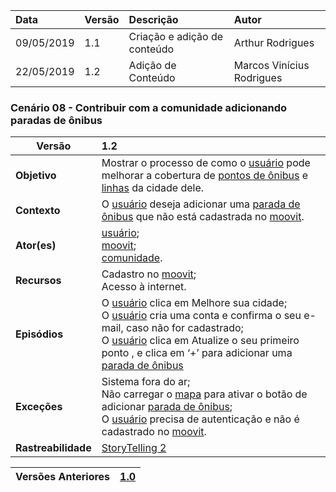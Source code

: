 |Data|Versão|Descrição|Autor|
|:---|:---|:---|:---|
|09/05/2019|1.1|Criação e adição de conteúdo|Arthur Rodrigues|
|22/05/2019|1.2|Adição de Conteúdo|Marcos Vinícius Rodrigues|


### Cenário 08 - Contribuir com a comunidade adicionando paradas de ônibus
|**Versão**| 1.2
|--|:--|
|**Objetivo**|Mostrar o processo de como o [usuário](https://github.com/Andre-Eduardo/2019.1-Requisitos-Moovit/wiki/L65-Usu%C3%A1rio) pode melhorar a cobertura de [pontos de ônibus](https://github.com/Andre-Eduardo/2019.1-Requisitos-Moovit/wiki/L42---parada-de-onibus) e [linhas](https://github.com/Andre-Eduardo/2019.1-Requisitos-Moovit/wiki/L30---linhas) da cidade dele. |
|**Contexto**|O [usuário](https://github.com/Andre-Eduardo/2019.1-Requisitos-Moovit/wiki/L65-Usu%C3%A1rio) deseja adicionar uma [parada de ônibus](https://github.com/Andre-Eduardo/2019.1-Requisitos-Moovit/wiki/L42---parada-de-onibus) que não está cadastrada no [moovit](https://github.com/Andre-Eduardo/2019.1-Requisitos-Moovit/wiki/L38---moovit).
|**Ator(es)**|[usuário](https://github.com/Andre-Eduardo/2019.1-Requisitos-Moovit/wiki/L65-Usu%C3%A1rio);<br> [moovit](https://github.com/Andre-Eduardo/2019.1-Requisitos-Moovit/wiki/L38---moovit);<br> [comunidade](https://github.com/Andre-Eduardo/2019.1-Requisitos-Moovit/wiki/L12---comunidade). |
|**Recursos**|Cadastro no [moovit](https://github.com/Andre-Eduardo/2019.1-Requisitos-Moovit/wiki/L38---moovit);<br> Acesso à internet. |
|**Episódios**|O [usuário](https://github.com/Andre-Eduardo/2019.1-Requisitos-Moovit/wiki/L65-Usu%C3%A1rio) clica em Melhore sua cidade;<br>O [usuário](https://github.com/Andre-Eduardo/2019.1-Requisitos-Moovit/wiki/L65-Usu%C3%A1rio) cria uma conta e confirma o seu e-mail, caso não for cadastrado;<br>O [usuário](https://github.com/Andre-Eduardo/2019.1-Requisitos-Moovit/wiki/L65-Usu%C3%A1rio) clica em Atualize o seu primeiro ponto , e clica em ‘+’ para adicionar uma [parada de ônibus](https://github.com/Andre-Eduardo/2019.1-Requisitos-Moovit/wiki/L42---parada-de-onibus) |
|**Exceções**|Sistema fora do ar;<br>Não carregar o [mapa](https://github.com/Andre-Eduardo/2019.1-Requisitos-Moovit/wiki/L18---mapa) para ativar o botão de adicionar [parada de ônibus](https://github.com/Andre-Eduardo/2019.1-Requisitos-Moovit/wiki/L42---parada-de-onibus);<br> O [usuário](https://github.com/Andre-Eduardo/2019.1-Requisitos-Moovit/wiki/L65-Usu%C3%A1rio) precisa de autenticação e não é cadastrado no [moovit](https://github.com/Andre-Eduardo/2019.1-Requisitos-Moovit/wiki/L38---moovit). |
|**Rastreabilidade**| [StoryTelling 2](https://github.com/Andre-Eduardo/2019.1-Requisitos-Moovit/wiki/Storytelling#storytelling-2---intera%C3%A7%C3%A3o-de-novo-usu%C3%A1rio-com-o-sistema)



























|Versões Anteriores|[1.0](https://github.com/Andre-Eduardo/2019.1-Requisitos-Moovit/wiki/C08---contribuir_comunidade_v1.0) |
|--|--|
